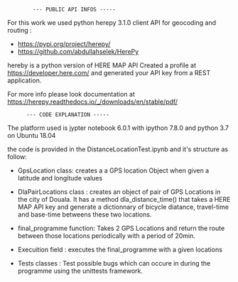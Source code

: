 			--- PUBLIC API INFOS -----

For this work we used python herepy 3.1.0 client API for geocoding and routing :
- https://pypi.org/project/herepy/
- https://github.com/abdullahselek/HerePy

hereby is a python version of HERE MAP API
Created a profile at https://developer.here.com/ and generated your API key from a REST application.

For more info please look documentation at https://herepy.readthedocs.io/_/downloads/en/stable/pdf/


          --- CODE EXPLANATION -----
The platform used is jypter notebook  6.0.1 with ipython 7.8.0 and python 3.7 on Ubuntu 18.04

the code is provided in the DistanceLocationTest.ipynb and it's structure as follow:

- GpsLocation class: creates a a GPS location Object when given a latitude and longitude values

- DlaPairLocations class : creates an object of pair of GPS Locations in the city of Douala. It has a method dla_distance_time() that takes a HERE MAP API 							  key and generate a dictionnary of bicycle diatance, travel-time and base-time betweens these two locations.

- final_programme function: Takes 2 GPS Locations and return the route between those locations periodically with a period of 20min.

- Execuition field : executes the final_programme with a given locations

- Tests classes : Test possible bugs which can occure in during the programme using the unittests framework. 



